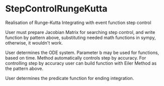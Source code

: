 # StepControlRungeKutta
Realisation of Runge-Kutta Integrating with event function step control

User must prepare Jacobian Matrix for searching step control, and write function
by pattern above, substituting needed math functions in sympy, otherwise, it wouldn't
work.

User determines the ODE system. Parameter b may be used for functions, based on time.
Method automatically controls step by accuracy. 
For controlling step by accuracy user can build function with Eiler Method as the
pattern above.

User determines the predicate function for ending integration.